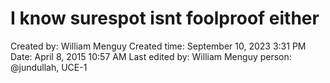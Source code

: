 # I know surespot isnt foolproof either

Created by: William Menguy
Created time: September 10, 2023 3:31 PM
Date: April 8, 2015 10:57 AM
Last edited by: William Menguy
person: @jundullah, UCE-1